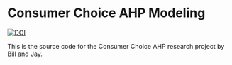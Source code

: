 # Consumer Choice AHP Modeling

[![DOI](https://zenodo.org/badge/240788722.svg)](https://zenodo.org/badge/latestdoi/240788722)

This is the source code for the Consumer Choice AHP research project by Bill and Jay.
